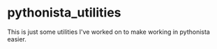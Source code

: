 # pythonista_utilities

This is just some utilities I've worked on to make working in pythonista easier.